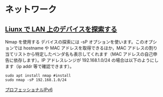 # ネットワーク

## [Liunx で LAN 上のデバイスを探索する](https://oppekepe.org/5609)

Nmap を使用する
デバイスの探索には -sP オプションを使います。このオプションでは hostname や MAC アドレスを取得できるほか，MAC アドレスの割り当てリストから特定したベンダ名も表示してくれます（MAC アドレスの自己申告に依存します）。IP アドレスレンジが 192.168.1.0/24 の場合は以下のようにします（ip addr 等で確認できます）。

```shell
sudo apt install nmap #install
sudo nmap -sP 192.168.1.0/24
```

[プロフェッショナルIPv6](https://professionalipv6.booth.pm/items/913273)
